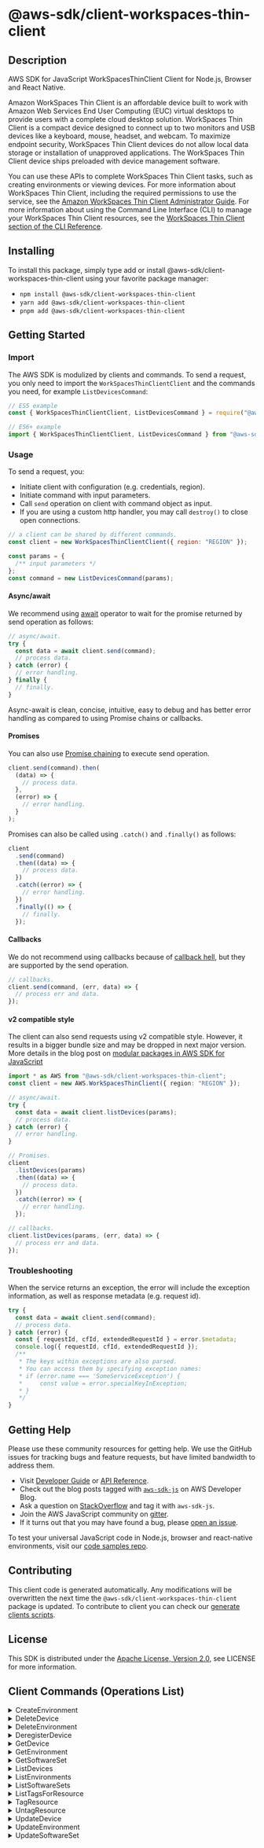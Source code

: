 <!-- generated file, do not edit directly -->

# @aws-sdk/client-workspaces-thin-client

## Description

AWS SDK for JavaScript WorkSpacesThinClient Client for Node.js, Browser and React Native.

<p>Amazon WorkSpaces Thin Client is an affordable device built to work with Amazon Web Services End User Computing (EUC) virtual desktops to provide users with a complete cloud desktop solution. WorkSpaces Thin Client is a compact device designed to connect up to two monitors and USB devices like a keyboard, mouse, headset, and webcam. To maximize endpoint security, WorkSpaces Thin Client devices do not allow local data storage or installation of unapproved applications. The WorkSpaces Thin Client device ships preloaded with device management software.</p> <p>You can use these APIs to complete WorkSpaces Thin Client tasks, such as creating environments or viewing devices. For more information about WorkSpaces Thin Client, including the required permissions to use the service, see the <a href="https://docs.aws.amazon.com/workspaces-thin-client/latest/ag/">Amazon WorkSpaces Thin Client Administrator Guide</a>. For more information about using the Command Line Interface (CLI) to manage your WorkSpaces Thin Client resources, see the <a href="https://docs.aws.amazon.com/cli/latest/reference/workspaces-thin-client/index.html">WorkSpaces Thin Client section of the CLI Reference</a>.</p>

## Installing

To install this package, simply type add or install @aws-sdk/client-workspaces-thin-client
using your favorite package manager:

- `npm install @aws-sdk/client-workspaces-thin-client`
- `yarn add @aws-sdk/client-workspaces-thin-client`
- `pnpm add @aws-sdk/client-workspaces-thin-client`

## Getting Started

### Import

The AWS SDK is modulized by clients and commands.
To send a request, you only need to import the `WorkSpacesThinClientClient` and
the commands you need, for example `ListDevicesCommand`:

```js
// ES5 example
const { WorkSpacesThinClientClient, ListDevicesCommand } = require("@aws-sdk/client-workspaces-thin-client");
```

```ts
// ES6+ example
import { WorkSpacesThinClientClient, ListDevicesCommand } from "@aws-sdk/client-workspaces-thin-client";
```

### Usage

To send a request, you:

- Initiate client with configuration (e.g. credentials, region).
- Initiate command with input parameters.
- Call `send` operation on client with command object as input.
- If you are using a custom http handler, you may call `destroy()` to close open connections.

```js
// a client can be shared by different commands.
const client = new WorkSpacesThinClientClient({ region: "REGION" });

const params = {
  /** input parameters */
};
const command = new ListDevicesCommand(params);
```

#### Async/await

We recommend using [await](https://developer.mozilla.org/en-US/docs/Web/JavaScript/Reference/Operators/await)
operator to wait for the promise returned by send operation as follows:

```js
// async/await.
try {
  const data = await client.send(command);
  // process data.
} catch (error) {
  // error handling.
} finally {
  // finally.
}
```

Async-await is clean, concise, intuitive, easy to debug and has better error handling
as compared to using Promise chains or callbacks.

#### Promises

You can also use [Promise chaining](https://developer.mozilla.org/en-US/docs/Web/JavaScript/Guide/Using_promises#chaining)
to execute send operation.

```js
client.send(command).then(
  (data) => {
    // process data.
  },
  (error) => {
    // error handling.
  }
);
```

Promises can also be called using `.catch()` and `.finally()` as follows:

```js
client
  .send(command)
  .then((data) => {
    // process data.
  })
  .catch((error) => {
    // error handling.
  })
  .finally(() => {
    // finally.
  });
```

#### Callbacks

We do not recommend using callbacks because of [callback hell](http://callbackhell.com/),
but they are supported by the send operation.

```js
// callbacks.
client.send(command, (err, data) => {
  // process err and data.
});
```

#### v2 compatible style

The client can also send requests using v2 compatible style.
However, it results in a bigger bundle size and may be dropped in next major version. More details in the blog post
on [modular packages in AWS SDK for JavaScript](https://aws.amazon.com/blogs/developer/modular-packages-in-aws-sdk-for-javascript/)

```ts
import * as AWS from "@aws-sdk/client-workspaces-thin-client";
const client = new AWS.WorkSpacesThinClient({ region: "REGION" });

// async/await.
try {
  const data = await client.listDevices(params);
  // process data.
} catch (error) {
  // error handling.
}

// Promises.
client
  .listDevices(params)
  .then((data) => {
    // process data.
  })
  .catch((error) => {
    // error handling.
  });

// callbacks.
client.listDevices(params, (err, data) => {
  // process err and data.
});
```

### Troubleshooting

When the service returns an exception, the error will include the exception information,
as well as response metadata (e.g. request id).

```js
try {
  const data = await client.send(command);
  // process data.
} catch (error) {
  const { requestId, cfId, extendedRequestId } = error.$metadata;
  console.log({ requestId, cfId, extendedRequestId });
  /**
   * The keys within exceptions are also parsed.
   * You can access them by specifying exception names:
   * if (error.name === 'SomeServiceException') {
   *     const value = error.specialKeyInException;
   * }
   */
}
```

## Getting Help

Please use these community resources for getting help.
We use the GitHub issues for tracking bugs and feature requests, but have limited bandwidth to address them.

- Visit [Developer Guide](https://docs.aws.amazon.com/sdk-for-javascript/v3/developer-guide/welcome.html)
  or [API Reference](https://docs.aws.amazon.com/AWSJavaScriptSDK/v3/latest/index.html).
- Check out the blog posts tagged with [`aws-sdk-js`](https://aws.amazon.com/blogs/developer/tag/aws-sdk-js/)
  on AWS Developer Blog.
- Ask a question on [StackOverflow](https://stackoverflow.com/questions/tagged/aws-sdk-js) and tag it with `aws-sdk-js`.
- Join the AWS JavaScript community on [gitter](https://gitter.im/aws/aws-sdk-js-v3).
- If it turns out that you may have found a bug, please [open an issue](https://github.com/aws/aws-sdk-js-v3/issues/new/choose).

To test your universal JavaScript code in Node.js, browser and react-native environments,
visit our [code samples repo](https://github.com/aws-samples/aws-sdk-js-tests).

## Contributing

This client code is generated automatically. Any modifications will be overwritten the next time the `@aws-sdk/client-workspaces-thin-client` package is updated.
To contribute to client you can check our [generate clients scripts](https://github.com/aws/aws-sdk-js-v3/tree/main/scripts/generate-clients).

## License

This SDK is distributed under the
[Apache License, Version 2.0](http://www.apache.org/licenses/LICENSE-2.0),
see LICENSE for more information.

## Client Commands (Operations List)

<details>
<summary>
CreateEnvironment
</summary>

[Command API Reference](https://docs.aws.amazon.com/AWSJavaScriptSDK/v3/latest/client/workspaces-thin-client/command/CreateEnvironmentCommand/) / [Input](https://docs.aws.amazon.com/AWSJavaScriptSDK/v3/latest/Package/-aws-sdk-client-workspaces-thin-client/Interface/CreateEnvironmentCommandInput/) / [Output](https://docs.aws.amazon.com/AWSJavaScriptSDK/v3/latest/Package/-aws-sdk-client-workspaces-thin-client/Interface/CreateEnvironmentCommandOutput/)

</details>
<details>
<summary>
DeleteDevice
</summary>

[Command API Reference](https://docs.aws.amazon.com/AWSJavaScriptSDK/v3/latest/client/workspaces-thin-client/command/DeleteDeviceCommand/) / [Input](https://docs.aws.amazon.com/AWSJavaScriptSDK/v3/latest/Package/-aws-sdk-client-workspaces-thin-client/Interface/DeleteDeviceCommandInput/) / [Output](https://docs.aws.amazon.com/AWSJavaScriptSDK/v3/latest/Package/-aws-sdk-client-workspaces-thin-client/Interface/DeleteDeviceCommandOutput/)

</details>
<details>
<summary>
DeleteEnvironment
</summary>

[Command API Reference](https://docs.aws.amazon.com/AWSJavaScriptSDK/v3/latest/client/workspaces-thin-client/command/DeleteEnvironmentCommand/) / [Input](https://docs.aws.amazon.com/AWSJavaScriptSDK/v3/latest/Package/-aws-sdk-client-workspaces-thin-client/Interface/DeleteEnvironmentCommandInput/) / [Output](https://docs.aws.amazon.com/AWSJavaScriptSDK/v3/latest/Package/-aws-sdk-client-workspaces-thin-client/Interface/DeleteEnvironmentCommandOutput/)

</details>
<details>
<summary>
DeregisterDevice
</summary>

[Command API Reference](https://docs.aws.amazon.com/AWSJavaScriptSDK/v3/latest/client/workspaces-thin-client/command/DeregisterDeviceCommand/) / [Input](https://docs.aws.amazon.com/AWSJavaScriptSDK/v3/latest/Package/-aws-sdk-client-workspaces-thin-client/Interface/DeregisterDeviceCommandInput/) / [Output](https://docs.aws.amazon.com/AWSJavaScriptSDK/v3/latest/Package/-aws-sdk-client-workspaces-thin-client/Interface/DeregisterDeviceCommandOutput/)

</details>
<details>
<summary>
GetDevice
</summary>

[Command API Reference](https://docs.aws.amazon.com/AWSJavaScriptSDK/v3/latest/client/workspaces-thin-client/command/GetDeviceCommand/) / [Input](https://docs.aws.amazon.com/AWSJavaScriptSDK/v3/latest/Package/-aws-sdk-client-workspaces-thin-client/Interface/GetDeviceCommandInput/) / [Output](https://docs.aws.amazon.com/AWSJavaScriptSDK/v3/latest/Package/-aws-sdk-client-workspaces-thin-client/Interface/GetDeviceCommandOutput/)

</details>
<details>
<summary>
GetEnvironment
</summary>

[Command API Reference](https://docs.aws.amazon.com/AWSJavaScriptSDK/v3/latest/client/workspaces-thin-client/command/GetEnvironmentCommand/) / [Input](https://docs.aws.amazon.com/AWSJavaScriptSDK/v3/latest/Package/-aws-sdk-client-workspaces-thin-client/Interface/GetEnvironmentCommandInput/) / [Output](https://docs.aws.amazon.com/AWSJavaScriptSDK/v3/latest/Package/-aws-sdk-client-workspaces-thin-client/Interface/GetEnvironmentCommandOutput/)

</details>
<details>
<summary>
GetSoftwareSet
</summary>

[Command API Reference](https://docs.aws.amazon.com/AWSJavaScriptSDK/v3/latest/client/workspaces-thin-client/command/GetSoftwareSetCommand/) / [Input](https://docs.aws.amazon.com/AWSJavaScriptSDK/v3/latest/Package/-aws-sdk-client-workspaces-thin-client/Interface/GetSoftwareSetCommandInput/) / [Output](https://docs.aws.amazon.com/AWSJavaScriptSDK/v3/latest/Package/-aws-sdk-client-workspaces-thin-client/Interface/GetSoftwareSetCommandOutput/)

</details>
<details>
<summary>
ListDevices
</summary>

[Command API Reference](https://docs.aws.amazon.com/AWSJavaScriptSDK/v3/latest/client/workspaces-thin-client/command/ListDevicesCommand/) / [Input](https://docs.aws.amazon.com/AWSJavaScriptSDK/v3/latest/Package/-aws-sdk-client-workspaces-thin-client/Interface/ListDevicesCommandInput/) / [Output](https://docs.aws.amazon.com/AWSJavaScriptSDK/v3/latest/Package/-aws-sdk-client-workspaces-thin-client/Interface/ListDevicesCommandOutput/)

</details>
<details>
<summary>
ListEnvironments
</summary>

[Command API Reference](https://docs.aws.amazon.com/AWSJavaScriptSDK/v3/latest/client/workspaces-thin-client/command/ListEnvironmentsCommand/) / [Input](https://docs.aws.amazon.com/AWSJavaScriptSDK/v3/latest/Package/-aws-sdk-client-workspaces-thin-client/Interface/ListEnvironmentsCommandInput/) / [Output](https://docs.aws.amazon.com/AWSJavaScriptSDK/v3/latest/Package/-aws-sdk-client-workspaces-thin-client/Interface/ListEnvironmentsCommandOutput/)

</details>
<details>
<summary>
ListSoftwareSets
</summary>

[Command API Reference](https://docs.aws.amazon.com/AWSJavaScriptSDK/v3/latest/client/workspaces-thin-client/command/ListSoftwareSetsCommand/) / [Input](https://docs.aws.amazon.com/AWSJavaScriptSDK/v3/latest/Package/-aws-sdk-client-workspaces-thin-client/Interface/ListSoftwareSetsCommandInput/) / [Output](https://docs.aws.amazon.com/AWSJavaScriptSDK/v3/latest/Package/-aws-sdk-client-workspaces-thin-client/Interface/ListSoftwareSetsCommandOutput/)

</details>
<details>
<summary>
ListTagsForResource
</summary>

[Command API Reference](https://docs.aws.amazon.com/AWSJavaScriptSDK/v3/latest/client/workspaces-thin-client/command/ListTagsForResourceCommand/) / [Input](https://docs.aws.amazon.com/AWSJavaScriptSDK/v3/latest/Package/-aws-sdk-client-workspaces-thin-client/Interface/ListTagsForResourceCommandInput/) / [Output](https://docs.aws.amazon.com/AWSJavaScriptSDK/v3/latest/Package/-aws-sdk-client-workspaces-thin-client/Interface/ListTagsForResourceCommandOutput/)

</details>
<details>
<summary>
TagResource
</summary>

[Command API Reference](https://docs.aws.amazon.com/AWSJavaScriptSDK/v3/latest/client/workspaces-thin-client/command/TagResourceCommand/) / [Input](https://docs.aws.amazon.com/AWSJavaScriptSDK/v3/latest/Package/-aws-sdk-client-workspaces-thin-client/Interface/TagResourceCommandInput/) / [Output](https://docs.aws.amazon.com/AWSJavaScriptSDK/v3/latest/Package/-aws-sdk-client-workspaces-thin-client/Interface/TagResourceCommandOutput/)

</details>
<details>
<summary>
UntagResource
</summary>

[Command API Reference](https://docs.aws.amazon.com/AWSJavaScriptSDK/v3/latest/client/workspaces-thin-client/command/UntagResourceCommand/) / [Input](https://docs.aws.amazon.com/AWSJavaScriptSDK/v3/latest/Package/-aws-sdk-client-workspaces-thin-client/Interface/UntagResourceCommandInput/) / [Output](https://docs.aws.amazon.com/AWSJavaScriptSDK/v3/latest/Package/-aws-sdk-client-workspaces-thin-client/Interface/UntagResourceCommandOutput/)

</details>
<details>
<summary>
UpdateDevice
</summary>

[Command API Reference](https://docs.aws.amazon.com/AWSJavaScriptSDK/v3/latest/client/workspaces-thin-client/command/UpdateDeviceCommand/) / [Input](https://docs.aws.amazon.com/AWSJavaScriptSDK/v3/latest/Package/-aws-sdk-client-workspaces-thin-client/Interface/UpdateDeviceCommandInput/) / [Output](https://docs.aws.amazon.com/AWSJavaScriptSDK/v3/latest/Package/-aws-sdk-client-workspaces-thin-client/Interface/UpdateDeviceCommandOutput/)

</details>
<details>
<summary>
UpdateEnvironment
</summary>

[Command API Reference](https://docs.aws.amazon.com/AWSJavaScriptSDK/v3/latest/client/workspaces-thin-client/command/UpdateEnvironmentCommand/) / [Input](https://docs.aws.amazon.com/AWSJavaScriptSDK/v3/latest/Package/-aws-sdk-client-workspaces-thin-client/Interface/UpdateEnvironmentCommandInput/) / [Output](https://docs.aws.amazon.com/AWSJavaScriptSDK/v3/latest/Package/-aws-sdk-client-workspaces-thin-client/Interface/UpdateEnvironmentCommandOutput/)

</details>
<details>
<summary>
UpdateSoftwareSet
</summary>

[Command API Reference](https://docs.aws.amazon.com/AWSJavaScriptSDK/v3/latest/client/workspaces-thin-client/command/UpdateSoftwareSetCommand/) / [Input](https://docs.aws.amazon.com/AWSJavaScriptSDK/v3/latest/Package/-aws-sdk-client-workspaces-thin-client/Interface/UpdateSoftwareSetCommandInput/) / [Output](https://docs.aws.amazon.com/AWSJavaScriptSDK/v3/latest/Package/-aws-sdk-client-workspaces-thin-client/Interface/UpdateSoftwareSetCommandOutput/)

</details>
